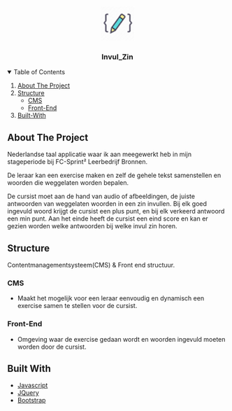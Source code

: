 <!-- PROJECT LOGO -->
<br />
<p align="center">
  <a href="https://github.com/MarcoGDev/Invul_zin/">
    <img src="images/pencil.png" alt="Logo" width="80" height="80">
  </a>

  <h3 align="center">Invul_Zin</h3>


<!-- TABLE OF CONTENTS -->
<details open="open">
  <summary>Table of Contents</summary>
  <ol>
    <li><a href="#about-the-project">About The Project</a></li>
    <li>
      <a href="#Structure">Structure</a>
      <ul>
        <li><a href="#CMS">CMS</a></li>
        <li><a href="Front-End">Front-End</a></li>
      </ul>
    </li>
        <li><a href="#Built-With">Built-With</a></li>
  </ol>
</details>



<!-- ABOUT THE PROJECT -->
## About The Project
Nederlandse taal applicatie waar ik aan meegewerkt heb in mijn stageperiode bij FC-Sprint² Leerbedrijf Bronnen.


De leraar kan een exercise maken en zelf de gehele tekst samenstellen en woorden die weggelaten worden bepalen.

De cursist moet aan de hand van audio of afbeeldingen, de juiste antwoorden van weggelaten woorden in een zin invullen.
Bij elk goed ingevuld woord krijgt de cursist een plus punt, en bij elk verkeerd antwoord een min punt.
Aan het einde heeft de cursist een eind score en kan er gezien worden welke antwoorden bij welke invul zin horen.


## Structure
Contentmanagementsysteem(CMS) & Front end structuur.

### CMS
- Maakt het mogelijk voor een leraar eenvoudig en dynamisch een exercise samen te stellen voor de cursist.


### Front-End
- Omgeving waar de exercise gedaan wordt en woorden ingevuld moeten worden door de cursist.


## Built With
* [Javascript](https://www.javascript.com/)
* [JQuery](https://jquery.com)
* [Bootstrap](https://getbootstrap.com)
